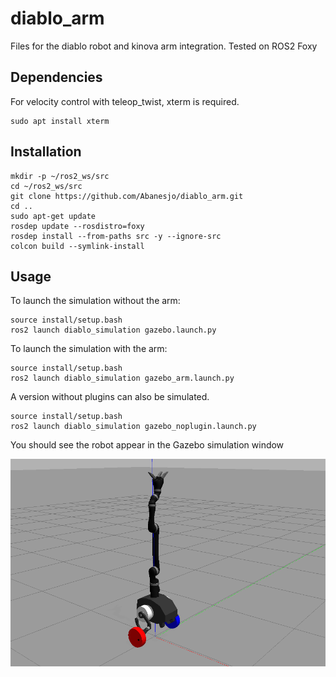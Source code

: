 # diablo_arm
Files for the diablo robot and kinova arm integration. Tested on ROS2 Foxy

## Dependencies
For velocity control with teleop_twist, xterm is required. 
```
sudo apt install xterm
```

## Installation
```
mkdir -p ~/ros2_ws/src
cd ~/ros2_ws/src
git clone https://github.com/Abanesjo/diablo_arm.git
cd ..
sudo apt-get update
rosdep update --rosdistro=foxy
rosdep install --from-paths src -y --ignore-src 
colcon build --symlink-install
```

## Usage
To launch the simulation without the arm:
```
source install/setup.bash
ros2 launch diablo_simulation gazebo.launch.py
```
To launch the simulation with the arm:
```
source install/setup.bash
ros2 launch diablo_simulation gazebo_arm.launch.py
```
A version without plugins can also be simulated.
```
source install/setup.bash
ros2 launch diablo_simulation gazebo_noplugin.launch.py
```

You should see the robot appear in the Gazebo simulation window

![diablo_arm.png](/docs/diablo_arm.png)
